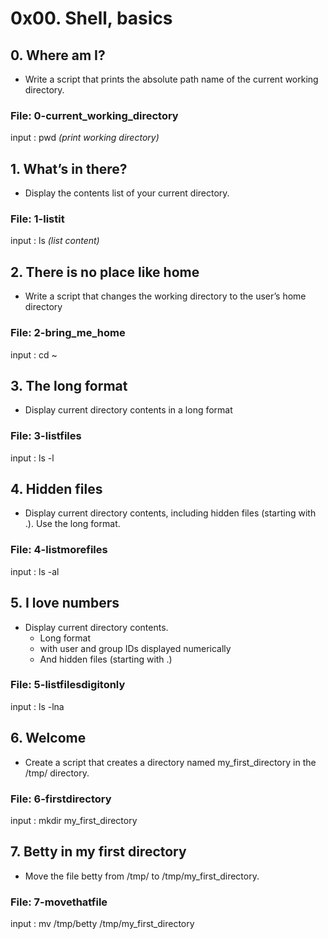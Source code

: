 # 0x00. Shell, basics
## 0. Where am I?
* Write a script that prints the absolute path name of the current working directory.
### File: 0-current_working_directory
input : pwd *(print working directory)*
## 1. What’s in there?
* Display the contents list of your current directory.
### File: 1-listit
input : ls *(list content)*
## 2. There is no place like home
* Write a script that changes the working directory to the user’s home directory
### File: 2-bring_me_home
input : cd ~
## 3. The long format
* Display current directory contents in a long format
### File: 3-listfiles
input : ls -l
## 4. Hidden files
* Display current directory contents, including hidden files (starting with .). Use the long format.
### File: 4-listmorefiles
input : ls -al
## 5. I love numbers
* Display current directory contents.
  * Long format
  * with user and group IDs displayed numerically
  * And hidden files (starting with .)
### File: 5-listfilesdigitonly
input : ls -lna
## 6. Welcome
* Create a script that creates a directory named my_first_directory in the /tmp/ directory.
### File: 6-firstdirectory
input : mkdir my_first_directory
## 7. Betty in my first directory
* Move the file betty from /tmp/ to /tmp/my_first_directory.
### File: 7-movethatfile
input : mv /tmp/betty /tmp/my_first_directory
